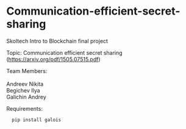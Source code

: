 # Communication-efficient-secret-sharing

Skoltech Intro to Blockchain final project

Topic: Communication efficient secret sharing 
  (https://arxiv.org/pdf/1505.07515.pdf)

Team Members:\
\
Andreev Nikita\
Begichev Ilya\
Galichin Andrey

Requirements:
```console
  pip install galois
```

